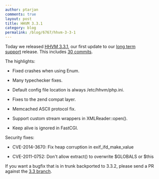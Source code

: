 ```yaml
---
author: ptarjan
comments: true
layout: post
title: HHVM 3.3.1
category: blog
permalink: /blog/6767/hhvm-3-3-1
---
```


Today we released [HHVM 3.3.1](https://github.com/facebook/hhvm/wiki/Prebuilt%20Packages%20for%20HHVM), our first update to our [long term support](http://hhvm.com/blog/6083/hhvm-long-term-support) release. This includes [30 commits](https://github.com/facebook/hhvm/compare/HHVM-3.3.0...HHVM-3.3.1).

<!--truncate-->

The highlights:

  * Fixed crashes when using Enum.


  * Many typechecker fixes.


  * Default config file location is always /etc/hhvm/php.ini.


  * Fixes to the zend compat layer.


  * Memcached ASCII protocol fix.


  * Support custom stream wrappers in XMLReader::open().


  * Keep alive is ignored in FastCGI.


Security fixes:


  * CVE-2014-3670: Fix heap corruption in exif_ifd_make_value


  * CVE-2011-0752: Don't allow extract() to overwrite $GLOBALS or $this


If you want a bugfix that is in trunk backported to 3.3.2, please send a PR against the [3.3 branch](https://github.com/facebook/hhvm/tree/HHVM-3.3).
